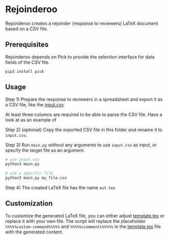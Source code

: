 # Rejoinderoo

Rejoinderoo creates a rejoinder (response to reviewers) LaTeX document based on a CSV file.

## Prerequisites

Rejoinderoo depends on Pick to provide the selection interface for
data fields of the CSV file.

`pip3 install pick`

## Usage

Step 1) Prepare the response to reviewers in a spreadsheet and export it as a CSV file,
like the [input.csv](./input.csv).

At least three columns are required to be able to parse the CSV file.
Have a look at  as an example of

Step 2) (optional) Copy the exported CSV file in this folder and rename it to `input.csv`.

Step 3) Run `main.py` without any arguments to use `input.csv` as input,
or specify the target file as an argument.

```sh
# use input.csv
python3 main.py

# use a specific file
python3 main.py my_file.csv
```

Step 4) The created LaTeX file has the name `out.tex`

## Customization

To customize the generated LaTeX file, you can either adjust [template.tex](./template.tex) or replace it with your own file.
The script will replace the placeholder `%%%%%custom-command%%%%%` and `%%%%%ccomments%%%%%` in the [template.tex](./template.tex) file with the generated content.
